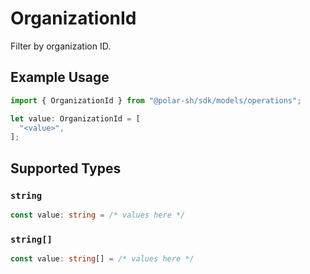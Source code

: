 # OrganizationId

Filter by organization ID.

## Example Usage

```typescript
import { OrganizationId } from "@polar-sh/sdk/models/operations";

let value: OrganizationId = [
  "<value>",
];
```

## Supported Types

### `string`

```typescript
const value: string = /* values here */
```

### `string[]`

```typescript
const value: string[] = /* values here */
```

